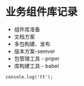 # 业务组件库记录

- 组件库准备
- 文档方案
- 多包构建、发布
- 版本方案-semver
- 包管理工具 - pnpm
- 库构建工具 - babel

```TS {.python}
console.log('tt');
```
